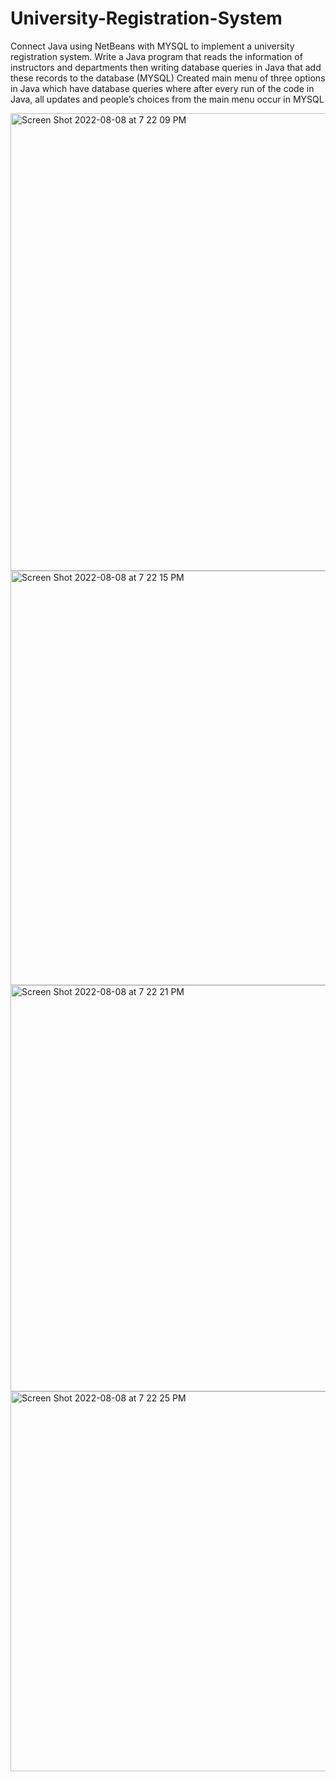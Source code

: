 # University-Registration-System

Connect Java using NetBeans with MYSQL to implement a university registration system.
Write a Java program that reads the information of instructors and departments then writing database
queries in Java that add these records to the database (MYSQL)
Created main menu of three options in Java which have database queries where after every run of the
code in Java, all updates and people’s choices from the main menu occur in MYSQL

<img width="732" alt="Screen Shot 2022-08-08 at 7 22 09 PM" src="https://user-images.githubusercontent.com/61517859/183531006-d0259173-1d6e-4641-a8af-db29e7298d1f.png">
<img width="663" alt="Screen Shot 2022-08-08 at 7 22 15 PM" src="https://user-images.githubusercontent.com/61517859/183531051-5ab67e99-ac09-4669-9d30-672ba3a373c0.png">
<img width="650" alt="Screen Shot 2022-08-08 at 7 22 21 PM" src="https://user-images.githubusercontent.com/61517859/183531086-25324c89-8dba-41a1-9829-b72db9120f79.png">
<img width="608" alt="Screen Shot 2022-08-08 at 7 22 25 PM" src="https://user-images.githubusercontent.com/61517859/183531111-e370176b-eb03-4028-b183-f46265895d67.png">
